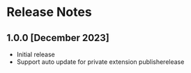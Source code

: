 # Release Notes

## 1.0.0 [December 2023]

- Initial release
- Support auto update for private extension publisherelease
